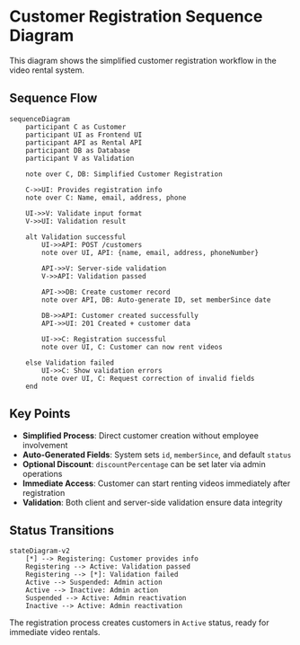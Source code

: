 # Customer Registration Sequence Diagram

This diagram shows the simplified customer registration workflow in the video rental system.

## Sequence Flow

```mermaid
sequenceDiagram
    participant C as Customer
    participant UI as Frontend UI
    participant API as Rental API
    participant DB as Database
    participant V as Validation

    note over C, DB: Simplified Customer Registration

    C->>UI: Provides registration info
    note over C: Name, email, address, phone

    UI->>V: Validate input format
    V->>UI: Validation result

    alt Validation successful
        UI->>API: POST /customers
        note over UI, API: {name, email, address, phoneNumber}

        API->>V: Server-side validation
        V->>API: Validation passed

        API->>DB: Create customer record
        note over API, DB: Auto-generate ID, set memberSince date

        DB->>API: Customer created successfully
        API->>UI: 201 Created + customer data

        UI->>C: Registration successful
        note over UI, C: Customer can now rent videos

    else Validation failed
        UI->>C: Show validation errors
        note over UI, C: Request correction of invalid fields
    end
```

## Key Points

- **Simplified Process**: Direct customer creation without employee involvement
- **Auto-Generated Fields**: System sets `id`, `memberSince`, and default `status`
- **Optional Discount**: `discountPercentage` can be set later via admin operations
- **Immediate Access**: Customer can start renting videos immediately after registration
- **Validation**: Both client and server-side validation ensure data integrity

## Status Transitions

```mermaid
stateDiagram-v2
    [*] --> Registering: Customer provides info
    Registering --> Active: Validation passed
    Registering --> [*]: Validation failed
    Active --> Suspended: Admin action
    Active --> Inactive: Admin action
    Suspended --> Active: Admin reactivation
    Inactive --> Active: Admin reactivation
```

The registration process creates customers in `Active` status, ready for immediate video rentals.
